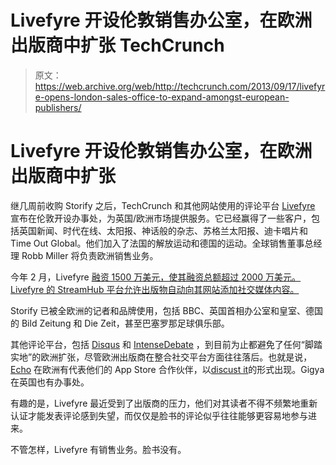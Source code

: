 # Livefyre 开设伦敦销售办公室，在欧洲出版商中扩张 TechCrunch

> 原文：<https://web.archive.org/web/http://techcrunch.com/2013/09/17/livefyre-opens-london-sales-office-to-expand-amongst-european-publishers/>

# Livefyre 开设伦敦销售办公室，在欧洲出版商中扩张

继几周前收购 Storify 之后，TechCrunch 和其他网站使用的评论平台 [Livefyre](https://web.archive.org/web/20230210101827/http://livefyre.com/) 宣布在伦敦开设办事处，为英国/欧洲市场提供服务。它已经赢得了一些客户，包括英国新闻、时代在线、太阳报、神话般的杂志、苏格兰太阳报、迪卡唱片和 Time Out Global。他们加入了法国的解放运动和德国的运动。全球销售董事总经理 Robb Miller 将负责欧洲销售业务。

今年 2 月，Livefyre [融资 1500 万美元，使其融资总额超过 2000 万美元。Livefyre 的 StreamHub 平台允许出版物自动向其网站添加社交媒体内容。](https://web.archive.org/web/20230210101827/https://techcrunch.com/2013/02/06/social-commenting-platform-livefyre-raises-15m-to-scale-mobile-experiences-moderating-features-and-more/)

Storify 已被全欧洲的记者和品牌使用，包括 BBC、英国首相办公室和皇室、德国的 Bild Zeitung 和 Die Zeit，甚至巴塞罗那足球俱乐部。

其他评论平台，包括 [Disqus](https://web.archive.org/web/20230210101827/http://disqus.com/) 和 [IntenseDebate](https://web.archive.org/web/20230210101827/http://intensedebate.com/) ，到目前为止都避免了任何“脚踏实地”的欧洲扩张，尽管欧洲出版商在整合社交平台方面往往落后。也就是说， [Echo](https://web.archive.org/web/20230210101827/http://aboutecho.com/) 在欧洲有代表他们的 App Store 合作伙伴，以[discust it](https://web.archive.org/web/20230210101827/http://www.discussit.com/)的形式出现。Gigya 在英国也有办事处。

有趣的是，Livefyre 最近受到了出版商的压力，他们对其读者不得不频繁地重新认证才能发表评论感到失望，而仅仅是脸书的评论似乎往往能够更容易地参与进来。

不管怎样，Livefyre 有销售业务。脸书没有。